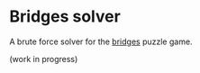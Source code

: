 # Bridges solver
A brute force solver for the [bridges](http://www.puzzle-bridges.com/) puzzle game.

(work in progress)

